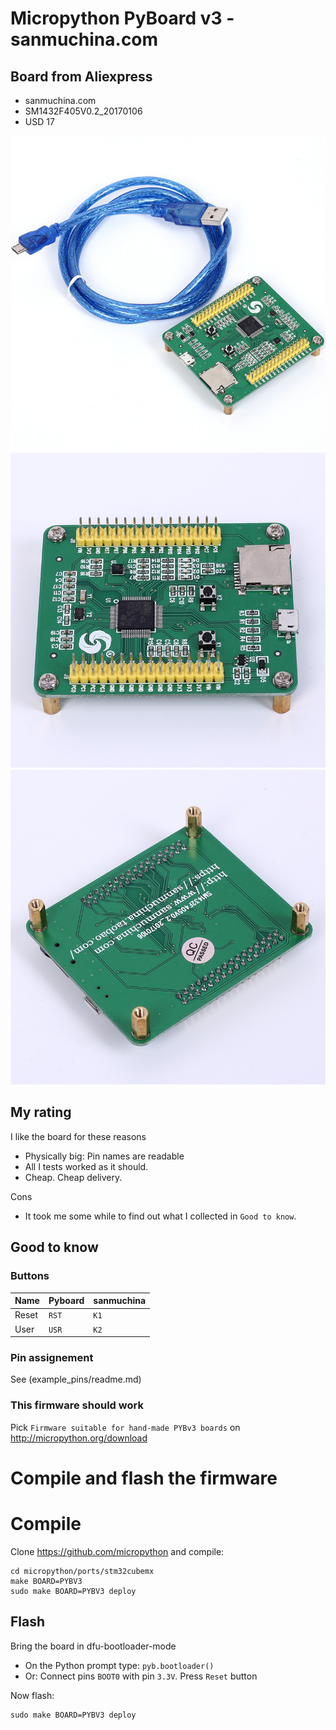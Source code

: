 # Micropython PyBoard v3 - sanmuchina.com

## Board from Aliexpress
- sanmuchina.com
- SM1432F405V0.2_20170106
- USD 17

![Overview](aliexpress_images/overview.jpg)
![Top](aliexpress_images/top.jpg)
![Bottom](aliexpress_images/bottom.jpg)

## My rating
I like the board for these reasons
- Physically big: Pin names are readable
- All I tests worked as it should.
- Cheap. Cheap delivery.

Cons
- It took me some while to find out what I collected in `Good to know`.
## Good to know
### Buttons
Name | Pyboard | sanmuchina
-|-|-
Reset | `RST` | `K1`
User | `USR` | `K2`

### Pin assignement
See (example_pins/readme.md)

### This firmware should work
Pick `Firmware suitable for hand-made PYBv3 boards` on http://micropython.org/download

# Compile and flash the firmware
# Compile
Clone
https://github.com/micropython
and compile:
```
cd micropython/ports/stm32cubemx
make BOARD=PYBV3
sudo make BOARD=PYBV3 deploy
```

## Flash
Bring the board in dfu-bootloader-mode
- On the Python prompt type: `pyb.bootloader()`
- Or: Connect pins `BOOT0` with pin `3.3V`. Press `Reset` button

Now flash:
```
sudo make BOARD=PYBV3 deploy
```


